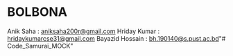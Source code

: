 # BOLBONA

Anik Saha : aniksaha200r@gmail.com
Hriday Kumar : hridaykumarcse31@gmail.com
Bayazid Hossain : bh.190140@s.pust.ac.bd"# Code_Samurai_MOCK" 
